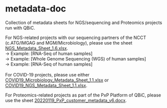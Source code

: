 # metadata-doc
Collection of metadata sheets for NGS/sequencing and Proteomics projects run with QBiC.

For NGS-related projects with our sequencing partners of the NCCT (c.ATG/IMGAG and MGM/Microbiology), please use the sheet [NGS_Metadata_Sheet_1.6.xlsx](https://github.com/qbicsoftware/metadata-doc/blob/master/NGS_Metadata_Sheet_1.6.xlsx). \
        -> Example: [RNA-Seq of human samples] \
        -> Example: [Whole Genome Sequencing (WGS) of human samples] \
        -> Example: [RNA-Seq of human samples] \
\
For COVID-19 projects, please use either [COVID19_Microbiology_Metadata_Sheet_1.1.xlsx](https://github.com/qbicsoftware/metadata-doc/blob/master/COVID19/COVID19_Microbiology_Metadata_Sheet_1.1.xlsx) or [COVID19_NGS_Metadata_Sheet_1.1.xlsx](https://github.com/qbicsoftware/metadata-doc/blob/master/COVID19/COVID19_NGS_Metadata_Sheet_1.1.xlsx).

For Proteomics-related projects as part of the PxP Platform of QBiC, please use the sheet [20220119_PxP_customer_metadata_v6.docx](https://github.com/qbicsoftware/metadata-doc/blob/master/20220119_PxP_customer_metadata_v6.docx).
